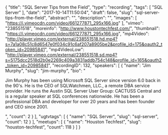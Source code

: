 {
  "title": "SQL Server Tips from the Field",
  "type": "recording",
  "tags": [
    "SQL Server"
  ],
  "date": "2017-10-14T11:50:04",
  "draft": false,
  "slug": "sql-server-tips-from-the-field",
  "abstract": "",
  "description": "",
  "images": [
    "https://i.vimeocdn.com/video/661277871_295x166.jpg"
  ],
  "vimeo": "238551518",
  "moreinfo": "http://www.houstontechfest.com/",
  "thumbnail": "https://i.vimeocdn.com/video/661277871_295x166.jpg",
  "mp4Video": "http://player.vimeo.com/external/238551518.hd.mp4?s=7a1a08c51c8d6547e0f034c91c6af207a8905be2&profile_id=175&oauth2_token_id=20985841",
  "mp4VideoLow": "http://player.vimeo.com/external/238551518.sd.mp4?s=5175dcc2518d2b0e2269c409a3831addb754c148&profile_id=165&oauth2_token_id=20985841",
  "recordingID": 132,
  "speakers": [
    {
      "name": "Jim Murphy",
      "slug": "jim-murphy",
      "bio": "<p>Jim Murphy has been using Microsoft SQL Server since version 6.0 back in the 90's. He is the CEO of SQLWatchmen, LLC., a remote DBA service provider. He runs the Austin SQL Server User Group: CACTUSS Central and is a regular speaker at SQL conferences nationwide. He has been a professional DBA and developer for over 20 years and has been founder and CEO since 2001.</p>",
      "count": 2
    }
  ],
  "ugtvtags": [
    {
      "name": "SQL Server",
      "slug": "sql-server",
      "count": 12
    }
  ],
  "meetups": [
    {
      "name": "Houston Techfest",
      "slug": "houston-techfest",
      "count": 118
    }
  ]
}